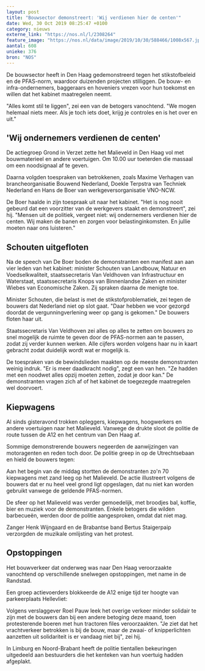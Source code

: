 ```yaml
---
layout: post
title: "Bouwsector demonstreert: 'Wij verdienen hier de centen'"
date: Wed, 30 Oct 2019 08:25:47 +0100
category: nieuws
externe_link: "https://nos.nl/l/2308264"
feature_image: "https://nos.nl/data/image/2019/10/30/588466/1008x567.jpg"
aantal: 608
unieke: 376
bron: "NOS"
---
```


<p>De bouwsector heeft in Den Haag gedemonstreerd tegen het stikstofbeleid en de PFAS-norm, waardoor duizenden projecten stilliggen. De bouw- en infra-ondernemers, baggeraars en hoveniers vrezen voor hun toekomst en willen dat het kabinet maatregelen neemt.</p>
<p>"Alles komt stil te liggen", zei een van de betogers vanochtend. "We mogen helemaal niets meer. Als je toch iets doet, krijg je controles en is het over en uit."</p>
<h2>'Wij ondernemers verdienen de centen'</h2>
<p>De actiegroep Grond in Verzet zette het Malieveld in Den Haag vol met bouwmaterieel en andere voertuigen. Om 10.00 uur toeterden die massaal om een noodsignaal af te geven.</p>
<p>Daarna volgden toespraken van betrokkenen, zoals Maxime Verhagen van brancheorganisatie Bouwend Nederland, Doekle Terpstra van Techniek Nederland en Hans de Boer van werkgeversorganisatie VNO-NCW.</p>
<p>De Boer haalde in zijn toespraak uit naar het kabinet. "Het is nog nooit gebeurd dat een voorzitter van de werkgevers staakt en demonstreert", zei hij. "Mensen uit de politiek, vergeet niet: wij ondernemers verdienen hier de centen. Wij maken de banen en zorgen voor belastinginkomsten. En jullie moeten naar ons luisteren."</p>
<h2>Schouten uitgefloten</h2>
<p>Na de speech van De Boer boden de demonstranten een manifest aan aan vier leden van het kabinet: minister Schouten van Landbouw, Natuur en Voedselkwaliteit, staatssecretaris Van Veldhoven van Infrastructuur en Waterstaat, staatssecretaris Knops van Binnenlandse Zaken en minister Wiebes van Economische Zaken. Zij spraken daarna de menigte toe.</p>
<p>Minister Schouten, die belast is met de stikstofproblematiek, zei tegen de bouwers dat Nederland niet op slot gaat. "Daar hebben we voor gezorgd doordat de vergunningverlening weer op gang is gekomen." De bouwers floten haar uit.</p>
<p>Staatssecretaris Van Veldhoven zei alles op alles te zetten om bouwers zo snel mogelijk de ruimte te geven door de PFAS-normen aan te passen, zodat zij verder kunnen werken. Alle cijfers worden volgens haar nu in kaart gebracht zodat duidelijk wordt wat er mogelijk is.</p>
<p>De toespraken van de bewindslieden maakten op de meeste demonstranten weinig indruk. "Er is meer daadkracht nodig", zegt een van hen. "Ze hadden met een noodwet alles opzij moeten zetten, zodat je door kan." De demonstranten vragen zich af of het kabinet de toegezegde maatregelen wel doorvoert.</p>
<h2>Kiepwagens</h2>
<p>Al sinds gisteravond trokken opleggers, kiepwagens, hoogwerkers en andere voertuigen naar het Malieveld. Vanwege de drukte sloot de politie de route tussen de A12 en het centrum van Den Haag af.</p>
<p>Sommige demonstrerende bouwers negeerden de aanwijzingen van motoragenten en reden toch door. De politie greep in op de Utrechtsebaan en hield de bouwers tegen:</p>
<p>Aan het begin van de middag stortten de demonstranten zo'n 70 kiepwagens met zand leeg op het Malieveld. De actie illustreert volgens de bouwers dat er nu heel veel grond ligt opgeslagen, dat nu niet kan worden gebruikt vanwege de geldende PFAS-normen.</p>
<p>De sfeer op het Malieveld was verder gemoedelijk, met broodjes bal, koffie, bier en muziek voor de demonstranten. Enkele betogers die wilden barbecueën, werden door de politie aangesproken, omdat dat niet mag.</p>
<p>Zanger Henk Wijngaard en de Brabantse band Bertus Staigerpaip verzorgden de muzikale omlijsting van het protest.</p>
<h2>Opstoppingen</h2>
<p>Het bouwverkeer dat onderweg was naar Den Haag veroorzaakte vanochtend op verschillende snelwegen opstoppingen, met name in de Randstad.</p>
<p>Een groep actievoerders blokkeerde de A12 enige tijd ter hoogte van parkeerplaats Hellevliet:</p>
<p>Volgens verslaggever Roel Pauw leek het overige verkeer minder solidair te zijn met de bouwers dan bij een andere betoging deze maand, toen protesterende boeren met hun tractoren files veroorzaakten. "Je ziet dat het vrachtverkeer betrokken is bij de bouw, maar de zwaai- of knipperlichten aanzetten uit solidariteit is er vandaag niet bij", zei hij.</p>
<p>In Limburg en Noord-Brabant heeft de politie tientallen bekeuringen uitgedeeld aan bestuurders die het kenteken van hun voertuig hadden afgeplakt.</p>
